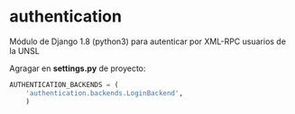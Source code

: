# authentication
Módulo de Django 1.8 (python3) para autenticar por XML-RPC usuarios de la UNSL

Agragar en **settings.py** de proyecto:

```python
AUTHENTICATION_BACKENDS = (
    'authentication.backends.LoginBackend',
    )
```
